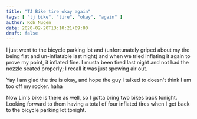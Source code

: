 ```yaml
---
title: "TJ Bike tire okay again"
tags: [ "tj bike", "tire", "okay", "again" ]
author: Rob Nugen
date: 2020-02-20T13:10:21+09:00
draft: false
---
```


I just went to the bicycle parking lot and (unfortunately griped about
my tire being flat and un-inflatable last night) and when we tried
inflating it again to prove my point, it inflated fine.  I musta been
tired last night and not had the nozzle seated properly; I recall it
was just spewing air out.

Yay I am glad the tire is okay, and hope the guy I talked to doesn't
think I am too off my rocker. haha

Now Lin's bike is there as well, so I gotta bring two bikes back
tonight.  Looking forward to them having a total of four inflated
tires when I get back to the bicycle parking lot tonight.
